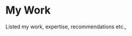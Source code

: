 # My Work

<!--[Demo the Theme](http://orderedlist.github.com/modernist/)-->

Listed my work, expertise, recommendations etc.,
